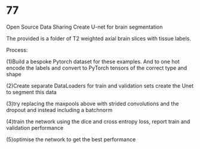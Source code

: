 # 77
Open Source Data Sharing
Create U-net for brain segmentation

The provided is a folder of T2 weighted axial brain slices with tissue labels.

Process:

(1)Build a bespoke Pytorch dataset for these examples. And to one hot encode the labels and convert to PyTorch tensors of the correct type and shape

(2)Create separate DataLoaders for train and validation sets create the Unet to segment this data

(3)try replacing the maxpools above with strided convolutions and the dropout and instead including a batchnorm

(4)train the network using the dice and cross entropy loss, report train and validation performance

(5)optimise the network to get the best performance
